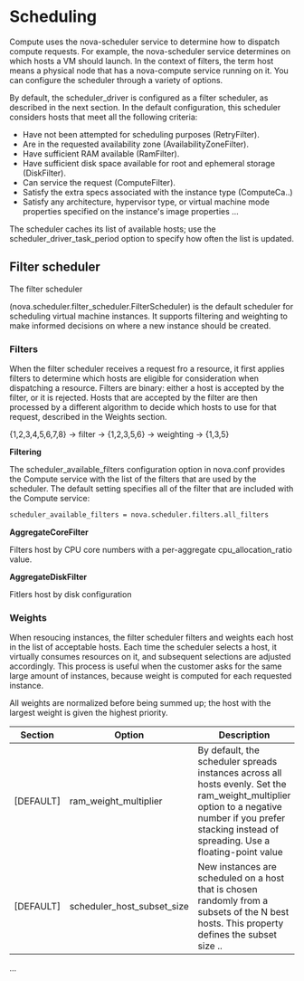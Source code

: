 # Scheduling

Compute uses the nova-scheduler service to determine how to dispatch compute requests. For example, the nova-scheduler service determines on which hosts a VM should launch. In the context of filters, the term host means a physical node that has a nova-compute service running on it. You can configure the scheduler through a variety of options.

By default, the scheduler_driver is configured as a filter scheduler, as described in the next section. In the default configuration, this scheduler considers hosts that meet all the following criteria:

- Have not been attempted for scheduling purposes (RetryFilter).
- Are in the requested availability zone (AvailabilityZoneFilter).
- Have sufficient RAM available (RamFilter).
- Have sufficient disk space available for root and ephemeral storage (DiskFilter).
- Can service the request (ComputeFilter).
- Satisfy the extra specs associated with the instance type (ComputeCa..)
- Satisfy any architecture, hypervisor type, or virtual machine mode properties specified on the instance's image properties 
...

The scheduler caches its list of available hosts; use the scheduler_driver_task_period option to specify how often the list is updated.

## Filter scheduler

The filter scheduler

(nova.scheduler.filter_scheduler.FilterScheduler) is the default scheduler for scheduling virtual machine instances. It supports filtering and weighting to make informed decisions on where a new instance should be created. 

### Filters

When the filter scheduler receives a request fro a resource, it first applies filters to determine which hosts are eligible for consideration when dispatching a resource. Filters are binary: either a host is accepted by the filter, or it is rejected. Hosts that are accepted by the filter are then processed by a different algorithm to decide which hosts to use for that request, described in the Weights section.

{1,2,3,4,5,6,7,8} -> filter -> {1,2,3,5,6} -> weighting -> {1,3,5}

**Filtering**

The scheduler_available_filters configuration option in nova.conf provides the Compute service with the list of the filters that are used by the scheduler. The default setting specifies all of the filter that are included with the Compute service:

```txt
scheduler_available_filters = nova.scheduler.filters.all_filters
```

**AggregateCoreFilter**

Filters host by CPU core numbers with a per-aggregate cpu_allocation_ratio value. 

**AggregateDiskFilter**

Fitlers host by disk configuration

### Weights

When resoucing instances, the filter scheduler filters and weights each  host in the list of acceptable hosts. Each time the scheduler selects a host, it virtually consumes resources on it, and subsequent selections are adjusted accordingly. This process is useful when the customer asks for the same large amount of instances, because weight is computed for each requested instance.

All weights are normalized before being summed up; the host with the largest weight is given the highest priority.

|Section|Option|Description|
|-|-|-|
|[DEFAULT]|ram_weight_multiplier|By default, the scheduler spreads instances across all hosts evenly. Set the ram_weight_multiplier option to a negative number if you prefer stacking instead of spreading. Use a floating-point value|
|[DEFAULT]|scheduler_host_subset_size|New instances are scheduled on a host that  is chosen randomly from a subsets of the N best hosts. This property defines the subset size ..|

...

